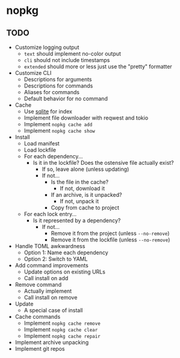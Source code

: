 # nopkg

## TODO

- Customize logging output
  - `text` should implement no-color output
  - `cli` should not include timestamps
  - `extended` should more or less just use the "pretty" formatter
- Customize CLI
  - Descriptions for arguments
  - Descriptions for commands
  - Aliases for commands
  - Default behavior for no command
- Cache
  - Use [sqlite](https://github.com/rusqlite/rusqlite) for index
  - Implement file downloader with reqwest and tokio
  - Implement `nopkg cache add`
  - Implement `nopkg cache show`
- Install
  - Load manifest
  - Load lockfile
  - For each dependency...
    - Is it in the lockfile? Does the ostensive file actually exist?
      - If so, leave alone (unless updating)
      - If not...
        - Is the file in the cache?
          - If not, download it
        - If an archive, is it unpacked?
          - If not, unpack it
        - Copy from cache to project
  - For each lock entry...
    - Is it represented by a dependency?
      - If not...
        - Remove it from the project (unless `--no-remove`)
        - Remove it from the lockfile (unless `--no-remove`)
- Handle TOML awkwardness
  - Option 1: Name each dependency
  - Option 2: Switch to YAML
- Add command improvements
  - Update options on existing URLs
  - Call install on add
- Remove command
  - Actually implement
  - Call install on remove
- Update
  - A special case of install
- Cache commands
  - Implement `nopkg cache remove`
  - Implement `nopkg cache clear`
  - Implement `nopkg cache repair`
- Implement archive unpacking
- Implement git repos

